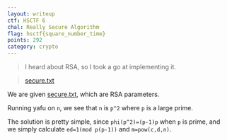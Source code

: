 ```yaml
---
layout: writeup
ctf: HSCTF 6
chal: Really Secure Algorithm
flag: hsctf{square_number_time}
points: 292
category: crypto
---
```


>I heard about RSA, so I took a go at implementing it.

>[secure.txt](secure.txt)

We are given [secure.txt](secure.txt), which are RSA parameters.

Running yafu on `n`, we see that `n` is `p^2` where `p` is a large prime.

The solution is pretty simple, since `phi(p^2)=(p-1)p` when `p` is prime, and we simply calculate `ed=1(mod p(p-1))` and `m=pow(c,d,n)`.
